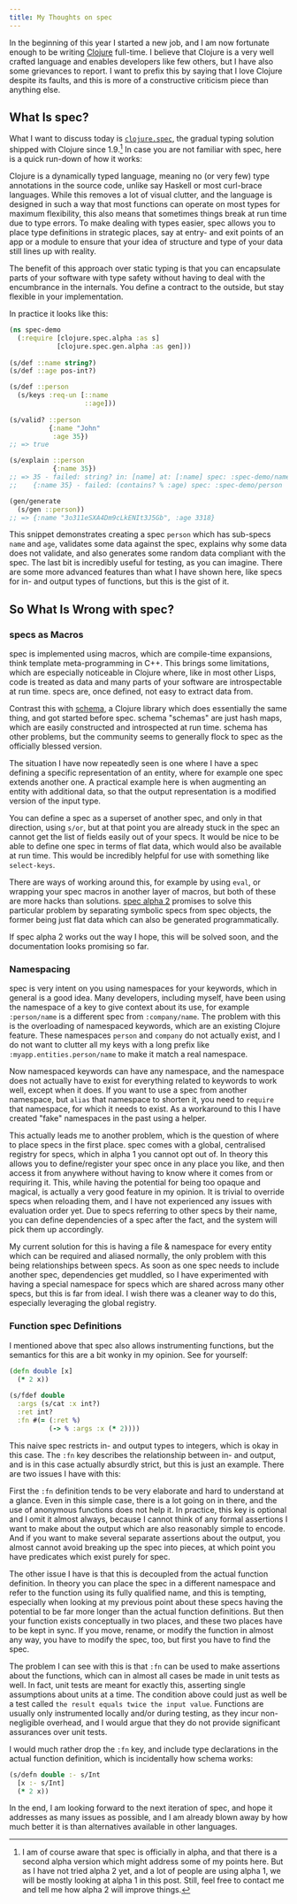 ```yaml
---
title: My Thoughts on spec
---
```


In the beginning of this year I started a new job, and I am now fortunate enough
to be writing [Clojure][clj] full-time. I believe that Clojure is a very well
crafted language and enables developers like few others, but I have also some
grievances to report. I want to prefix this by saying that I love Clojure
despite its faults, and this is more of a constructive criticism piece than
anything else.

[clj]: https://clojure.org

## What Is spec?

What I want to discuss today is [`clojure.spec`][spec], the gradual typing solution
shipped with Clojure since 1.9.[^alpha] In case you are not familiar with spec,
here is a quick run-down of how it works:

[^alpha]: I am of course aware that spec is officially in alpha, and that there
    is a second alpha version which might address some of my points here. But as
    I have not tried alpha 2 yet, and a lot of people are using alpha 1, we will
    be mostly looking at alpha 1 in this post. Still, feel free to contact me
    and tell me how alpha 2 will improve things.

Clojure is a dynamically typed language, meaning no (or very few) type
annotations in the source code, unlike say Haskell or most curl-brace languages.
While this removes a lot of visual clutter, and the language is designed in such
a way that most functions can operate on most types for maximum flexibility,
this also means that sometimes things break at run time due to type errors. To
make dealing with types easier, spec allows you to place type definitions in
strategic places, say at entry- and exit points of an app or a module to ensure
that your idea of structure and type of your data still lines up with reality.

[spec]: https://clojure.org/guides/spec

The benefit of this approach over static typing is that you can encapsulate
parts of your software with type safety without having to deal with the
encumbrance in the internals. You define a contract to the outside, but stay
flexible in your implementation.

In practice it looks like this:

```clojure
(ns spec-demo
  (:require [clojure.spec.alpha :as s]
            [clojure.spec.gen.alpha :as gen]))
            
(s/def ::name string?)
(s/def ::age pos-int?)

(s/def ::person
  (s/keys :req-un [::name
                   ::age]))
                
(s/valid? ::person
          {:name "John"
           :age 35})
;; => true

(s/explain ::person
           {:name 35})
;; => 35 - failed: string? in: [name] at: [:name] spec: :spec-demo/name
;;    {:name 35} - failed: (contains? % :age) spec: :spec-demo/person

(gen/generate
  (s/gen ::person))
;; => {:name "3o311eSXA4Dm9cLkENIt3J5Gb", :age 3318}
```

This snippet demonstrates creating a spec `person` which has sub-specs `name`
and `age`, validates some data against the spec, explains why some data does not
validate, and also generates some random data compliant with the spec. The last
bit is incredibly useful for testing, as you can imagine. There are some more
advanced features than what I have shown here, like specs for in- and output
types of functions, but this is the gist of it.

## So What Is Wrong with spec?

### specs as Macros

spec is implemented using macros, which are compile-time expansions, think
template meta-programming in C++. This brings some limitations, which are
especially noticeable in Clojure where, like in most other Lisps, code is
treated as data and many parts of your software are introspectable at run time.
specs are, once defined, not easy to extract data from.

Contrast this with [schema][schema], a Clojure library which does essentially
the same thing, and got started before spec. schema "schemas" are just hash
maps, which are easily constructed and introspected at run time. schema has
other problems, but the community seems to generally flock to spec as the
officially blessed version.

[schema]: https://github.com/plumatic/schema

The situation I have now repeatedly seen is one where I have a spec defining a
specific representation of an entity, where for example one spec extends another
one. A practical example here is when augmenting an entity with additional data,
so that the output representation is a modified version of the input type.

You can define a spec as a superset of another spec, and only in that direction,
using `s/or`, but at that point you are already stuck in the spec an cannot get
the list of fields easily out of your specs. It would be nice to be able to
define one spec in terms of flat data, which would also be available at run
time. This would be incredibly helpful for use with something like
`select-keys`.

There are ways of working around this, for example by using `eval`, or wrapping
your spec macros in another layer of macros, but both of these are more hacks
than solutions. [spec alpha 2][alpha2] promises to solve this particular problem
by separating symbolic specs from spec objects, the former being just flat data
which can also be generated programmatically.

[alpha2]: https://github.com/clojure/spec-alpha2/wiki/Differences-from-spec.alpha

If spec alpha 2 works out the way I hope, this will be solved soon, and the
documentation looks promising so far.

### Namespacing

spec is very intent on you using namespaces for your keywords, which in general
is a good idea. Many developers, including myself, have been using the namespace
of a key to give context about its use, for example `:person/name` is a
different spec from `:company/name`. The problem with this is the overloading of
namespaced keywords, which are an existing Clojure feature. These namespaces
`person` and `company` do not actually exist, and I do not want to clutter all
my keys with a long prefix like `:myapp.entities.person/name` to make it match a
real namespace.

Now namespaced keywords can have any namespace, and the namespace does not
actually have to exist for everything related to keywords to work well, except
when it does. If you want to use a spec from another namespace, but `alias` that
namespace to shorten it, you need to `require` that namespace, for which it
needs to exist. As a workaround to this I have created "fake" namespaces in the
past using a helper.

This actually leads me to another problem, which is the question of where to
place specs in the first place. spec comes with a global, centralised registry
for specs, which in alpha 1 you cannot opt out of. In theory this allows you to
define/register your spec once in any place you like, and then access it from
anywhere without having to know where it comes from or requiring it. This, while
having the potential for being too opaque and magical, is actually a very good
feature in my opinion. It is trivial to override specs when reloading them, and
I have not experienced any issues with evaluation order yet. Due to specs
referring to other specs by their name, you can define dependencies of a spec
after the fact, and the system will pick them up accordingly.

My current solution for this is having a file & namespace for every entity which
can be required and aliased normally, the only problem with this being
relationships between specs. As soon as one spec needs to include another spec,
dependencies get muddled, so I have experimented with having a special namespace
for specs which are shared across many other specs, but this is far from ideal.
I wish there was a cleaner way to do this, especially leveraging the global
registry.

### Function spec Definitions

I mentioned above that spec also allows instrumenting functions, but the
semantics for this are a bit wonky in my opinion. See for yourself:

```clojure
(defn double [x]
  (* 2 x))
  
(s/fdef double
  :args (s/cat :x int?)
  :ret int?
  :fn #(= (:ret %)
          (-> % :args :x (* 2))))
```

This naive spec restricts in- and output types to integers, which is okay in
this case. The `:fn` key describes the relationship between in- and output, and
is in this case actually absurdly strict, but this is just an example. There are
two issues I have with this:

First the `:fn` definition tends to be very elaborate and hard to understand at
a glance. Even in this simple case, there is a lot going on in there, and the
use of anonymous functions does not help it. In practice, this key is optional
and I omit it almost always, because I cannot think of any formal assertions I
want to make about the output which are also reasonably simple to encode. And if
you want to make several separate assertions about the output, you almost cannot
avoid breaking up the spec into pieces, at which point you have predicates which
exist purely for spec.

The other issue I have is that this is decoupled from the actual function
definition. In theory you can place the spec in a different namespace and refer
to the function using its fully qualified name, and this is tempting, especially
when looking at my previous point about these specs having the potential to be
far more longer than the actual function definitions. But then your function
exists conceptually in two places, and these two places have to be kept in sync.
If you move, rename, or modify the function in almost any way, you have to
modify the spec, too, but first you have to find the spec.

The problem I can see with this is that `:fn` can be used to make assertions
about the functions, which can in almost all cases be made in unit tests as
well. In fact, unit tests are meant for exactly this, asserting single
assumptions about units at a time. The condition above could just as well be a
test called `the result equals twice the input value`. Functions are usually
only instrumented locally and/or during testing, as they incur non-negligible
overhead, and I would argue that they do not provide significant assurances over
unit tests.

I would much rather drop the `:fn` key, and include type declarations in the
actual function definition, which is incidentally how schema works:

```clojure
(s/defn double :- s/Int
  [x :- s/Int]
  (* 2 x))
```

In the end, I am looking forward to the next iteration of spec, and hope it
addresses as many issues as possible, and I am already blown away by how much
better it is than alternatives available in other languages.
